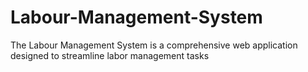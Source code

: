 # Labour-Management-System
The Labour Management System is a comprehensive web application designed to streamline labor management tasks
